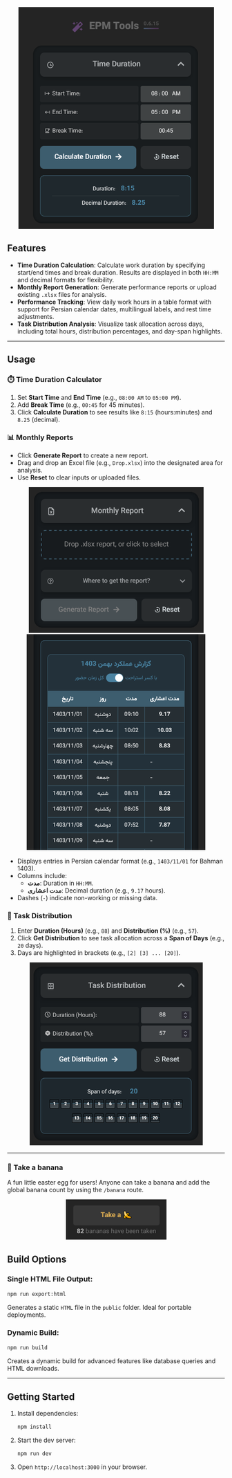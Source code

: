 <div align="center">
  <img src="https://raw.githubusercontent.com/b-amir/epm-tools/refs/heads/main/public/screenshots/epm-s1.png" alt="Overview">
</div>

## Features

- **Time Duration Calculation**: Calculate work duration by specifying start/end times and break duration. Results are displayed in both `HH:MM` and decimal formats for flexibility.
- **Monthly Report Generation**: Generate performance reports or upload existing `.xlsx` files for analysis.
- **Performance Tracking**: View daily work hours in a table format with support for Persian calendar dates, multilingual labels, and rest time adjustments.
- **Task Distribution Analysis**: Visualize task allocation across days, including total hours, distribution percentages, and day-span highlights.


---

## Usage

### ⏱️ Time Duration Calculator
1. Set **Start Time** and **End Time** (e.g., `08:00 AM` to `05:00 PM`).
2. Add **Break Time** (e.g., `00:45` for 45 minutes).
3. Click **Calculate Duration** to see results like `8:15` (hours:minutes) and `8.25` (decimal).



### 📊 Monthly Reports
- Click **Generate Report** to create a new report.
- Drag and drop an Excel file (e.g., `Drop.xlsx`) into the designated area for analysis.
- Use **Reset** to clear inputs or uploaded files.

<div align="center">
  <img src="https://raw.githubusercontent.com/b-amir/epm-tools/refs/heads/main/public/screenshots/epm-s2.png" alt="Monthly Reports">
</div>

<div align="center">
  <img src="https://raw.githubusercontent.com/b-amir/epm-tools/refs/heads/main/public/screenshots/epm-s3.png" alt="Monthly Reports">
</div>

- Displays entries in Persian calendar format (e.g., `1403/11/01` for Bahman 1403).
- Columns include:
  - **مدت**: Duration in `HH:MM`.
  - **مدت اعشاری**: Decimal duration (e.g., `9.17` hours).
- Dashes (`-`) indicate non-working or missing data.



### 📌 Task Distribution
1. Enter **Duration (Hours)** (e.g., `88`) and **Distribution (%)** (e.g., `57`).
2. Click **Get Distribution** to see task allocation across a **Span of Days** (e.g., `20` days).
3. Days are highlighted in brackets (e.g., `[2] [3] ... [20]`).


<div align="center">
  <img src="https://raw.githubusercontent.com/b-amir/epm-tools/refs/heads/main/public/screenshots/epm-s4.png" alt="Task Distribution">
</div>

---

### 🍌 Take a banana 
A fun little easter egg for users!
Anyone can take a banana and add the global banana count by using the `/banana` route.

<div align="center">
  <img src="https://raw.githubusercontent.com/b-amir/epm-tools/refs/heads/main/public/screenshots/epm-s5.png" alt="Take a banana">
</div>

## Build Options

### Single HTML File Output:
```bash
npm run export:html
```
Generates a static `HTML` file in the `public` folder. Ideal for portable deployments.

### Dynamic Build:
```bash
npm run build
```
Creates a dynamic build for advanced features like database queries and HTML downloads.

---

## Getting Started

1. Install dependencies:
   ```bash
   npm install
   ```
2. Start the dev server:
   ```bash
   npm run dev
   ```
3. Open `http://localhost:3000` in your browser.
